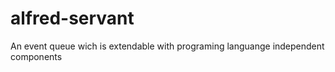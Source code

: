 # alfred-servant
An event queue wich is extendable with programing languange independent components
